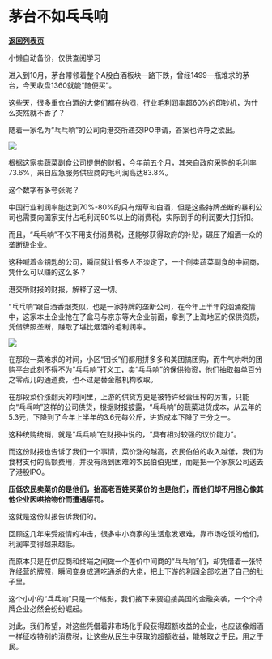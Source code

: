 # 茅台不如乓乓响

[**返回列表页**](/gzh/政事堂2019)

小懒自动备份，仅供查阅学习

进入到10月，茅台带领着整个A股白酒板块一路下跌，曾经1499一瓶难求的茅台，今天收盘1360就能“随便买”。  

这些天，很多重仓白酒的大佬们都在纳闷，行业毛利润率超60%的印钞机，为什么突然就不香了？

随着一家名为“乓乓响”的公司向港交所递交IPO申请，答案也许呼之欲出。

![](https://mmbiz.qpic.cn/mmbiz_jpg/rxhS23yu8cMV5o69hibaica5LuotVUqMVTUdKicMfVibMRnI01wuYza78FMZicuGs5nViacz4d8cibIgAZrYiaRN4lmalQ/640?wx_fmt=jpeg)

根据这家卖蔬菜副食公司提供的财报，今年前五个月，其来自政府采购的毛利率73.6%，来自应急服务供应商的毛利润高达83.8%。

这个数字有多夸张呢？

中国行业利润率能达到70%-80%的只有烟草和白酒，但是这些持牌垄断的暴利公司也需要向国家支付占毛利润50%以上的消费税，实际到手的利润要大打折扣。

而且，“乓乓响”不仅不用支付消费税，还能够获得政府的补贴，碾压了烟酒一众的垄断级企业。

这种喊着金钥匙的公司，瞬间就让很多人不淡定了，一个倒卖蔬菜副食的中间商，凭什么可以赚的这么多？

港交所财报的财报，解释了这一切。

“乓乓响”跟白酒香烟类似，也是一家持牌的垄断公司，在今年上半年的汹涌疫情中，这家本土企业抢在了盒马与京东等大企业前面，拿到了上海地区的保供资质，凭借牌照垄断，赚取了堪比烟酒的毛利润率。

![](https://mmbiz.qpic.cn/mmbiz_png/rxhS23yu8cMV5o69hibaica5LuotVUqMVTKak1vgtFPfwqBaSLticMn2tOzZuJKNduYx0yCQdoDfQa9g7ibKk8WWUA/640?wx_fmt=png)

在那段一菜难求的时间，小区“团长”们都用拼多多和美团搞团购，而牛气哄哄的团购平台此刻不得不为“乓乓响”打义工，卖“乓乓响”的保供物资，他们抽取每单百分之零点几的通道费，也不过是替金融机构收取。

在那段菜价涨翻天的时间里，上游的供货方更是被特许经营压榨的厉害，只能向“乓乓响”这样的公司供货，根据财报披露，“乓乓响”的蔬菜进货成本，从去年的5.3元，下降到了今年上半年的3.6元每公斤，进货成本下降了三分之一。

这种统购统销，就是“乓乓响”在财报中说的，“具有相对较强的议价能力”。

而这份财报也告诉了我们一个事情，菜价涨的越高，农民伯伯的收入越低，我们为食材支付的高额费用，并没有落到困难的农民伯伯兜里，而是把一个家族公司送去了港股IPO。

 **压低农民卖菜价的是他们，抬高老百姓买菜价的也是他们，而他们却不用担心像其他企业因哄抬物价而遭遇惩罚。**

这就是这份财报告诉我们的。

回顾这几年来受疫情的冲击，很多中小商家的生活愈发艰难，靠市场吃饭的他们，利润率变得越来越低。

而原本只是在供应商和终端之间做一个差价中间商的“乓乓响”们，却凭借着一张特许经营的牌照，瞬间变身成通吃通杀的大佬，把上下游的利润全部吃进了自己的肚子里。

这个小小的“乓乓响”只是一个缩影，我们接下来要迎接美国的金融突袭，一个个持牌企业必然会纷纷崛起。

对此，我们希望，对这些凭借着非市场化手段获得超额收益的企业，也应该像烟酒一样征收特别的消费税，让这些从民生中获取的超额收益，能够取之于民，用之于民。  

